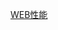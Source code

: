 [WEB性能](https://developer.mozilla.org/zh-CN/docs/Web/Performance#%E5%85%B3%E9%94%AE%E6%80%A7%E8%83%BD%E6%8C%87%E5%8D%97)